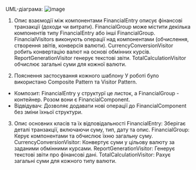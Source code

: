 UML-діаграма:
![image](https://github.com/user-attachments/assets/39172847-ccc2-4c24-a943-fe49517a228d)

1. Опис взаємодії між компонентами
FinancialEntry описує фінансові транзакції (доходи чи витрати).
FinancialGroup може містити декілька компонентів типу FinancialEntry або інші FinancialGroup.
FinancialVisitors виконують операції над компонентами (обчислення, створення звітів, конверсія валюти).
CurrencyConversionVisitor робить конвертацію валют на основі обмінних курсів.
ReportGenerationVisitor генерує текстові звіти.
TotalCalculationVisitor обчислює загальні суми для кожної валюти.

2. Пояснення застосування кожного шаблону
У роботі було використано Composite Pattern та Visitor Pattern. 
- Композит: FinancialEntry у структурї це листок, а FinancialGroup - контейнер. Розом вони є  FinancialComponent.
- Відвідувач: Дозволяє додавати нові операції до FinancialComponent без зміни їхньої структури.

3. Опис основних класів та їх відповідальності
FinancialEntry: Зберігає деталі транзакції, включаючи суму, тип, дату та опис.
FinancialGroup: Керує компонентами та обчислює їхню загальну суму.
CurrencyConversionVisitor: Конвертує суми у цільову валюту за заданими обмінними курсами.
ReportGenerationVisitor: Генерує текстові звіти про фінансові дані.
TotalCalculationVisitor: Рахує загальні суми для кожного типу валюти.
